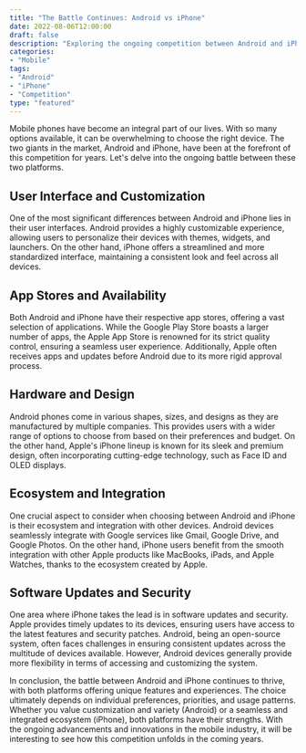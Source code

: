 ```yaml
--- 
title: "The Battle Continues: Android vs iPhone"
date: 2022-08-06T12:00:00
draft: false
description: "Exploring the ongoing competition between Android and iPhone"
categories:
- "Mobile"
tags:
- "Android"
- "iPhone"
- "Competition"
type: "featured"
--- 
```


Mobile phones have become an integral part of our lives. With so many options available, it can be overwhelming to choose the right device. The two giants in the market, Android and iPhone, have been at the forefront of this competition for years. Let's delve into the ongoing battle between these two platforms.

## User Interface and Customization

One of the most significant differences between Android and iPhone lies in their user interfaces. Android provides a highly customizable experience, allowing users to personalize their devices with themes, widgets, and launchers. On the other hand, iPhone offers a streamlined and more standardized interface, maintaining a consistent look and feel across all devices.

## App Stores and Availability

Both Android and iPhone have their respective app stores, offering a vast selection of applications. While the Google Play Store boasts a larger number of apps, the Apple App Store is renowned for its strict quality control, ensuring a seamless user experience. Additionally, Apple often receives apps and updates before Android due to its more rigid approval process.

## Hardware and Design

Android phones come in various shapes, sizes, and designs as they are manufactured by multiple companies. This provides users with a wider range of options to choose from based on their preferences and budget. On the other hand, Apple's iPhone lineup is known for its sleek and premium design, often incorporating cutting-edge technology, such as Face ID and OLED displays.

## Ecosystem and Integration

One crucial aspect to consider when choosing between Android and iPhone is their ecosystem and integration with other devices. Android devices seamlessly integrate with Google services like Gmail, Google Drive, and Google Photos. On the other hand, iPhone users benefit from the smooth integration with other Apple products like MacBooks, iPads, and Apple Watches, thanks to the ecosystem created by Apple.

## Software Updates and Security

One area where iPhone takes the lead is in software updates and security. Apple provides timely updates to its devices, ensuring users have access to the latest features and security patches. Android, being an open-source system, often faces challenges in ensuring consistent updates across the multitude of devices available. However, Android devices generally provide more flexibility in terms of accessing and customizing the system.

In conclusion, the battle between Android and iPhone continues to thrive, with both platforms offering unique features and experiences. The choice ultimately depends on individual preferences, priorities, and usage patterns. Whether you value customization and variety (Android) or a seamless and integrated ecosystem (iPhone), both platforms have their strengths. With the ongoing advancements and innovations in the mobile industry, it will be interesting to see how this competition unfolds in the coming years.
